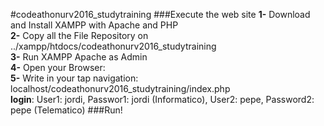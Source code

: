 #codeathonurv2016_studytraining
###Execute the web site
<b>1-</b> Download and Install XAMPP with Apache and PHP<br/>
<b>2-</b> Copy all the File Repository on ../xampp/htdocs/codeathonurv2016_studytraining<br/>
<b>3-</b> Run XAMPP Apache as Admin <br/>
<b>4-</b> Open your Browser:<br/>
<b>5-</b> Write in your tap navigation: localhost/codeathonurv2016_studytraining/index.php<br/>
<b>login</b>: User1: jordi, Passwor1: jordi (Informatico), User2: pepe, Password2: pepe (Telematico)
###Run!
